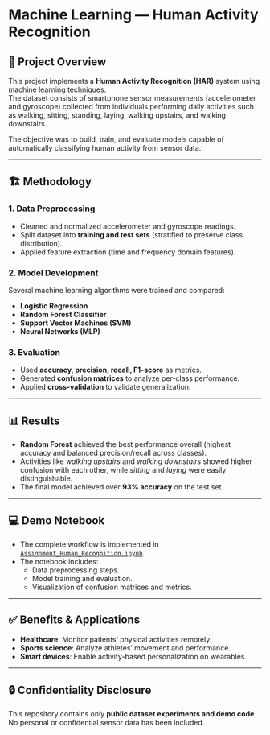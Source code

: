 # Machine Learning — Human Activity Recognition

## 📌 Project Overview
This project implements a **Human Activity Recognition (HAR)** system using machine learning techniques.  
The dataset consists of smartphone sensor measurements (accelerometer and gyroscope) collected from individuals performing daily activities such as walking, sitting, standing, laying, walking upstairs, and walking downstairs.  

The objective was to build, train, and evaluate models capable of automatically classifying human activity from sensor data.

---

## 🏗️ Methodology

### 1. Data Preprocessing
- Cleaned and normalized accelerometer and gyroscope readings.  
- Split dataset into **training and test sets** (stratified to preserve class distribution).  
- Applied feature extraction (time and frequency domain features).  

### 2. Model Development
Several machine learning algorithms were trained and compared:
- **Logistic Regression**  
- **Random Forest Classifier**  
- **Support Vector Machines (SVM)**  
- **Neural Networks (MLP)**  

### 3. Evaluation
- Used **accuracy, precision, recall, F1-score** as metrics.  
- Generated **confusion matrices** to analyze per-class performance.  
- Applied **cross-validation** to validate generalization.

---

## 📊 Results
- **Random Forest** achieved the best performance overall (highest accuracy and balanced precision/recall across classes).  
- Activities like *walking upstairs* and *walking downstairs* showed higher confusion with each other, while *sitting* and *laying* were easily distinguishable.  
- The final model achieved over **93% accuracy** on the test set.  

---

## 💻 Demo Notebook
- The complete workflow is implemented in [`Assignment_Human_Recognition.ipynb`](./Assignment_Human_Recognition.ipynb).  
- The notebook includes:
  - Data preprocessing steps.  
  - Model training and evaluation.  
  - Visualization of confusion matrices and metrics.  

---

## ✅ Benefits & Applications
- **Healthcare**: Monitor patients’ physical activities remotely.  
- **Sports science**: Analyze athletes’ movement and performance.  
- **Smart devices**: Enable activity-based personalization on wearables.  

---

## 🔒 Confidentiality Disclosure
This repository contains only **public dataset experiments and demo code**.  
No personal or confidential sensor data has been included.
